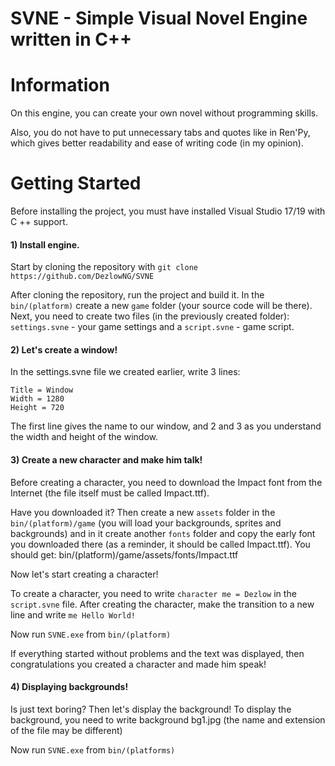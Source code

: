 # SVNE - Simple Visual Novel Engine written in C++

# Information

On this engine, you can create your own novel without programming skills.

Also, you do not have to put unnecessary tabs and quotes like in Ren'Py, which gives better readability and ease of writing code (in my opinion).

# Getting Started

Before installing the project, you must have  installed Visual Studio 17/19 with C ++ support.

#### 1) Install engine.

Start by cloning the repository with ```git clone https://github.com/DezlowNG/SVNE```

After cloning the repository, run the project and build it. In the ```bin/(platform)``` create a new ```game``` folder (your source code will be there). Next, you need to create two files (in the previously created folder): ```settings.svne``` - your game settings and a ```script.svne``` - game script.

#### 2) Let's create a window!

In the settings.svne file we created earlier, write 3 lines:
```
Title = Window
Width = 1280
Height = 720
```
The first line gives the name to our window, and 2 and 3 as you understand the width and height of the window.

#### 3) Create a new character and make him talk!

Before creating a character, you need to download the Impact font from the Internet (the file itself must be called Impact.ttf).

Have you downloaded it? Then create a new ```assets``` folder in the ```bin/(platform)/game``` (you will load your backgrounds, sprites and backgrounds) and in it create another ```fonts``` folder and copy the early font you downloaded there (as a reminder, it should be called Impact.ttf). You should get: bin/(platform)/game/assets/fonts/Impact.ttf

Now let's start creating a character!

To create a character, you need to write ```character me = Dezlow``` in the ```script.svne``` file. After creating the character, make the transition to a new line and write ```me Hello World!```

Now run ```SVNE.exe``` from ```bin/(platform)```

If everything started without problems and the text was displayed, then congratulations you created a character and made him speak!

#### 4) Displaying backgrounds!

Is just text boring? Then let's display the background!
To display the background, you need to write background bg1.jpg (the name and extension of the file may be different)

Now run ```SVNE.exe``` from ```bin/(platforms)```

